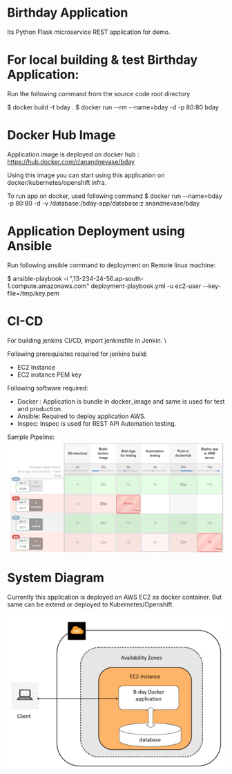 # Birthday Application

Its Python Flask microservice REST application for demo.

# For local building & test Birthday Application:
Run the following command from the source code root directory
  
  $ docker build -t bday .
  $ docker run --rm --name=bday -d -p 80:80 bday
  
# Docker Hub Image

Application image is deployed on docker hub : https://hub.docker.com/r/anandnevase/bday

Using this image you can start using this application on docker/kubernetes/openshift infra.

To run app on docker, used following command
  $ docker run --name=bday -p 80:80 -d -v /database:/bday-app/database:z anandnevase/bday
  
# Application Deployment using Ansible

Run following ansible command to deployment on Remote linux machine:

  $ ansible-playbook -i ",13-234-24-56.ap-south-1.compute.amazonaws.com" deployment-playbook.yml -u ec2-user --key-file=/tmp/key.pem

# CI-CD

For building jenkins CI/CD, import jenkinsfile in Jenkin. \

Following prerequisites required for jenkins build:
- EC2 Instance
- EC2 instance PEM key

Following software required:
- Docker : Application is bundle in docker_image and same is used for test and production.
- Ansible: Required to deploy application AWS.
- Inspec: Inspec is used for REST API Automation testing.

Sample Pipeline:
![Alt text](ci-cd-pipeline.PNG?raw=true)

# System Diagram

Currently this application is deployed on AWS EC2 as docker container. But same can be extend or deployed to Kubernetes/Openshift.

![Alt text](system-diagram.png?raw=true)
